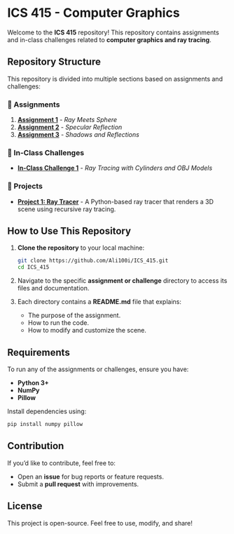# ICS 415 - Computer Graphics

Welcome to the **ICS 415** repository! This repository contains assignments and in-class challenges related to **computer graphics and ray tracing**.

## Repository Structure

This repository is divided into multiple sections based on assignments and challenges:

### 📂 Assignments
1. **[Assignment 1](Assignment_1/)** - *Ray Meets Sphere*
2. **[Assignment 2](Assignment_2/)** - *Specular Reflection*
3. **[Assignment 3](Assignment_3/)** - *Shadows and Reflections*

### 📂 In-Class Challenges
- **[In-Class Challenge 1](InClass_challenge_1/)** - *Ray Tracing with Cylinders and OBJ Models*

### 📂 Projects
- **[Project 1: Ray Tracer](Project_1/)** - A Python-based ray tracer that renders a 3D scene using recursive ray tracing.

## How to Use This Repository

1. **Clone the repository** to your local machine:
   ```bash
   git clone https://github.com/Ali100i/ICS_415.git
   cd ICS_415
   ```

2. Navigate to the specific **assignment or challenge** directory to access its files and documentation.

3. Each directory contains a **README.md** file that explains:
   - The purpose of the assignment.
   - How to run the code.
   - How to modify and customize the scene.

## Requirements

To run any of the assignments or challenges, ensure you have:
- **Python 3+**
- **NumPy**
- **Pillow**

Install dependencies using:
```bash
pip install numpy pillow
```

## Contribution

If you’d like to contribute, feel free to:
- Open an **issue** for bug reports or feature requests.
- Submit a **pull request** with improvements.

## License

This project is open-source. Feel free to use, modify, and share!
